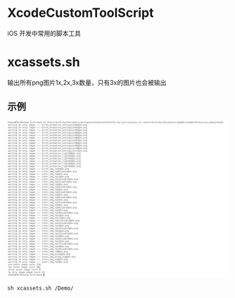 # XcodeCustomToolScript
iOS 开发中常用的脚本工具

# xcassets.sh
输出所有png图片1x,2x,3x数量，只有3x的图片也会被输出
## 示例
![](https://github.com/bird-xiong/XcodeCustomToolScript/blob/master/images.md/md_1.png)
```shell
sh xcassets.sh /Demo/
